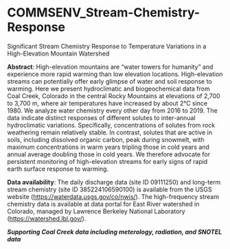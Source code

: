 # COMMSENV_Stream-Chemistry-Response
Significant Stream Chemistry Response to Temperature Variations in a High-Elevation Mountain Watershed

**Abstract**: High-elevation mountains are “water towers for humanity” and experience more rapid warming than low elevation locations. High-elevation streams can potentially offer early glimpse of water and soil response to warming. Here we present hydroclimatic and biogeochemical data from Coal Creek, Colorado in the central Rocky Mountains at elevations of 2,700 to 3,700 m, where air temperatures have increased by about 2°C since 1980. We analyze water chemistry every other day from 2016 to 2019. The data indicate distinct responses of different solutes to inter-annual hydroclimatic variations. Specifically, concentrations of solutes from rock weathering remain relatively stable. In contrast, solutes that are active in soils, including dissolved organic carbon, peak during snowmelt, with maximum concentrations in warm years tripling those in cold years and annual average doubling those in cold years. We therefore advocate for persistent monitoring of high-elevation streams for early signs of rapid earth surface response to warming. 

**Data availability**: The daily discharge data (site ID 09111250) and long-term stream chemistry (site ID 385224106590100) is available from the USGS website (https://waterdata.usgs.gov/co/nwis/). The high-frequency stream chemistry data is available at data portal for East River watershed in Colorado, managed by Lawrence Berkeley National Laboratory (https://watershed.lbl.gov/). 



***Supporting Coal Creek data including meterology, radiation, and SNOTEL data***
